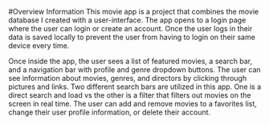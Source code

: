 #Overview Information
This movie app is a project that combines the movie database I created with a user-interface. The app opens to a login page where the user can login or create an account. Once the user logs in their data is saved locally to prevent the user from having to login on their same device every time. 

Once inside the app, the user sees a list of featured movies, a search bar, and a navigation bar with profile and genre dropdown buttons. The user can see information about movies, genres, and directors by clicking through pictures and links. Two different search bars are utilized in this app. One is a direct search and load vs the other is a filter that filters out movies on the screen in real time. The user can add and remove movies to a favorites list, change their user profile information, or delete their account.
